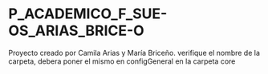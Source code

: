 # P_ACADEMICO_F_SUE-OS_ARIAS_BRICE-O
Proyecto creado por Camila Arias y María Briceño.
verifique el nombre de la carpeta, debera poner el mismo en configGeneral en la carpeta core

